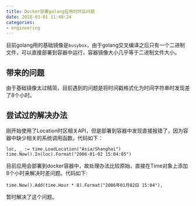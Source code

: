 ```yaml
---
title: Docker部署golang应用时时区问题
date: 2018-03-01 11:49:24
categories:
- engineering
---
```


目前golang用的基础镜像是`busybox`，由于golang交叉编译之后只有一个二进制文件，可以直接部署到容器中运行，容器镜像大小几乎等于二进制文件大小。

## 带来的问题

由于基础镜像太过精简，目前遇到的问题是将时间戳格式化为时间字符串时发现差了8个小时。

## 尝试过的解决办法

刚开始使用了Location时区相关API，但是部署到容器中发现直接报错了，因为容器中缺少相关的系统调用函数。代码如下：

```golang
loc, _ := time.LoadLocation("Asia/Shanghai")
time.Now().In(loc).Format("2006-01-02 15:04:05")
```


目前应用会部署到docker容器中，故处理办法比较原始，直接在Time对象上添加8个小时来解决时差问题。代码如下:

```golang
time.Now().Add(time.Hour * 8).Format("2006年01月02日 15:04"),
```

暂时解决了这个问题。